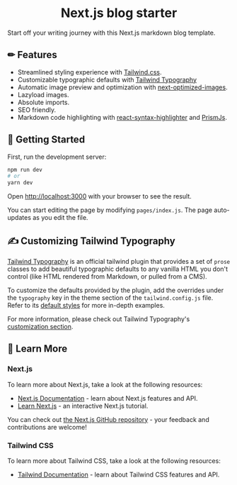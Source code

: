 <h1 align="center">
  Next.js blog starter
</h1>

Start off your writing journey with this Next.js markdown blog template.

## ✏ Features

- Streamlined styling experience with [Tailwind.css](https://tailwindcss.com/).
- Customizable typographic defaults with [Tailwind Typography](https://github.com/tailwindlabs/tailwindcss-typography)
- Automatic image preview and optimization with [next-optimized-images](https://github.com/cyrilwanner/next-optimized-images).
- Lazyload images.
- Absolute imports.
- SEO friendly.
- Markdown code highlighting with [react-syntax-highlighter](https://www.npmjs.com/package/react-syntax-highlighter) and [PrismJs](https://prismjs.com/).

## 🚀 Getting Started

First, run the development server:

```bash
npm run dev
# or
yarn dev
```

Open [http://localhost:3000](http://localhost:3000) with your browser to see the result.

You can start editing the page by modifying `pages/index.js`. The page auto-updates as you edit the file.

## ✍ Customizing Tailwind Typography

[Tailwind Typography](https://github.com/tailwindlabs/tailwindcss-typography) is an official tailwind plugin that provides a set of `prose` classes to add beautiful typographic defaults to any vanilla HTML you don't control (like HTML rendered from Markdown, or pulled from a CMS).

To customize the defaults provided by the plugin, add the overrides under the `typography` key in the theme section of the `tailwind.config.js` file. Refer to its [default styles](https://github.com/tailwindlabs/tailwindcss-typography/blob/master/src/styles.js) for more in-depth examples.

For more information, please check out Tailwind Typography's [customization section](https://github.com/tailwindlabs/tailwindcss-typography#customization).

## 📖 Learn More

### Next.js

To learn more about Next.js, take a look at the following resources:

- [Next.js Documentation](https://nextjs.org/docs) - learn about Next.js features and API.
- [Learn Next.js](https://nextjs.org/learn) - an interactive Next.js tutorial.

You can check out [the Next.js GitHub repository](https://github.com/zeit/next.js/) - your feedback and contributions are welcome!

### Tailwind CSS

To learn more about Tailwind CSS, take a look at the following resources:

- [Tailwind Documentation](https://tailwindcss.com/) - learn about Tailwind CSS features and API.
